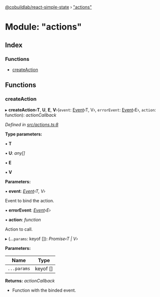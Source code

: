 [@cobuildlab/react-simple-state](../README.md) › ["actions"](_actions_.md)

# Module: "actions"

## Index

### Functions

* [createAction](_actions_.md#createaction)

## Functions

###  createAction

▸ **createAction**‹**T**, **U**, **E**, **V**›(`event`: [Event](../classes/_event_.event.md)‹T, V›, `errorEvent`: [Event](../classes/_event_.event.md)‹E›, `action`: function): *actionCallback*

*Defined in [src/actions.ts:8](https://github.com/cobuildlab/react-simple-state/blob/fa9a70c/src/actions.ts#L8)*

**Type parameters:**

▪ **T**

▪ **U**: *any[]*

▪ **E**

▪ **V**

**Parameters:**

▪ **event**: *[Event](../classes/_event_.event.md)‹T, V›*

Event to bind the action.

▪ **errorEvent**: *[Event](../classes/_event_.event.md)‹E›*

▪ **action**: *function*

Action to call.

▸ (...`params`: keyof []): *Promise‹T | V›*

**Parameters:**

Name | Type |
------ | ------ |
`...params` | keyof [] |

**Returns:** *actionCallback*

-  Function with the binded event.
